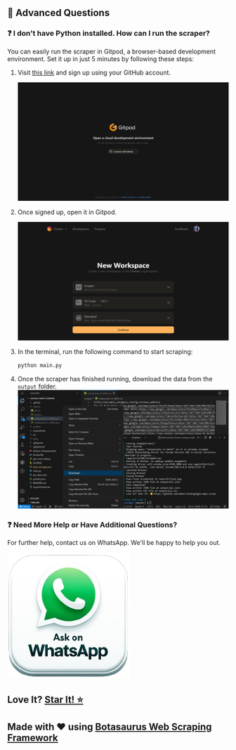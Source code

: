 ## 🤔 Advanced Questions

### ❓ I don't have Python installed. How can I run the scraper?

You can easily run the scraper in Gitpod, a browser-based development environment. Set it up in just 5 minutes by following these steps:

1. Visit [this link](https://gitpod.io/#https://github.com/omkarcloud/duckduckgo-scraper) and sign up using your GitHub account.
   
   ![Gitpod DuckDuckGo Scraper Sign Up](https://raw.githubusercontent.com/omkarcloud/assets/master/images/open-in-gitpod.png)
  
2. Once signed up, open it in Gitpod.   

   ![Gitpod DuckDuckGo Scraper Continue](https://raw.githubusercontent.com/omkarcloud/assets/master/images/gitpod-continue.png)

3. In the terminal, run the following command to start scraping:
   ```bash
   python main.py
   ```
  
4. Once the scraper has finished running, download the data from the `output` folder.
   ![Data DuckDuckGo Scraper Download](https://raw.githubusercontent.com/omkarcloud/assets/master/images/download-data.png)

### ❓ Need More Help or Have Additional Questions?

For further help, contact us on WhatsApp. We'll be happy to help you out.

[![Contact Us on WhatsApp about DuckDuckGo Scraper](https://raw.githubusercontent.com/omkarcloud/assets/master/images/whatsapp-us.png)](https://api.whatsapp.com/send?phone=918295042963&text=Hi,%20I%20would%20like%20to%20learn%20more%20about%20your%20products.)

## Love It? [Star It! ⭐](https://github.com/omkarcloud/duckduckgo-scraper/stargazers)

## Made with ❤️ using [Botasaurus Web Scraping Framework](https://github.com/omkarcloud/botasaurus)